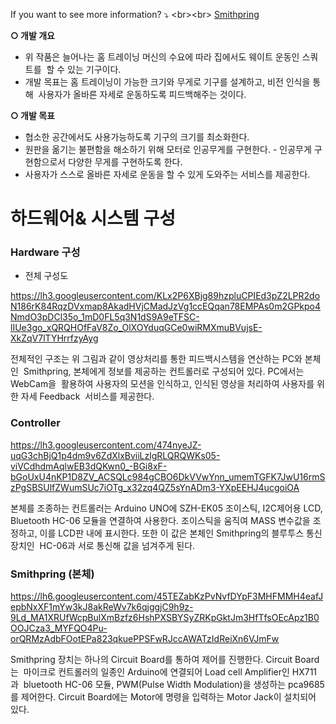 If you want to see more information? ⤵️
<br\><br\>
[Smithpring](https://www.notion.so/ryung-lab/2022-c0648cb8623e4954acecf932edb861fe)

**○ 개발 개요**

- 위 작품은 늘어나는 홈 트레이닝 머신의 수요에 따라 집에서도 웨이트 운동인 스쿼트를  할 수 있는 기구이다.
- 개발 목표는 홈 트레이닝이 가능한 크기와 무게로 기구를 설계하고, 비전 인식을 통해  사용자가 올바른 자세로 운동하도록 피드백해주는 것이다.

**○ 개발 목표**

- 협소한 공간에서도 사용가능하도록 기구의 크기를 최소화한다.
- 원판을 옮기는 불편함을 해소하기 위해 모터로 인공무게를 구현한다. - 인공무게 구현함으로서 다양한 무게를 구현하도록 한다.
- 사용자가 스스로 올바른 자세로 운동을 할 수 있게 도와주는 서비스를 제공한다.

# 하드웨어& 시스템 구성

### **Hardware 구성**

- 전체 구성도

https://lh3.googleusercontent.com/KLx2P6XBjg89hzpluCPIEd3pZ2LPR2doN186rK84RqzDVxmap8AkadHVjCMadJzVg1ccEQqan78EMPAs0m2GPkpo4NmdO3pDCl35o_1mD0FL5q3N1dS9A9eTFSC-lIUe3go_xQRQHOfFaV8Zo_OlXOYduqGCe0wiRMXmuBVujsE-XkZqV7lTYHrrfzyAyg

전체적인 구조는 위 그림과 같이 영상처리를 통한 피드백시스템을 연산하는 PC와 본체인  Smithpring, 본체에게 정보를 제공하는 컨트롤러로 구성되어 있다. PC에서는 WebCam을  활용하여 사용자의 모션을 인식하고, 인식된 영상을 처리하여 사용자를 위한 자세 Feedback  서비스를 제공한다.

### **Controller**

https://lh3.googleusercontent.com/474nyeJZ-uqG3chBjQ1p4dm9v6ZdXlxBviiLzlgRLQRQWKs05-viVCdhdmAqlwEB3dQKwn0_-BGi8xF-bGoUxU4nKP1D8ZV_ACSQLc984gCBO6DkVVwYnn_umemTGFK7JwU16rmSzPgSBSUlfZWumSUc7iOTg_x32zq4QZ5sYnADm3-YXpEEHJ4ucgoiOA

본체를 조종하는 컨트롤러는 Arduino UNO에 SZH-EK05 조이스틱, I2C제어용 LCD,  Bluetooth HC-06 모듈을 연결하여 사용한다. 조이스틱을 움직여 MASS 변수값을 조정하고, 이를 LCD판 내에 표시한다. 또한 이 값은 본체인 Smithpring의 블루투스 통신장치인  HC-06과 서로 통신해 값을 넘겨주게 된다.

### **Smithpring (본체)**

https://lh6.googleusercontent.com/45TEZabKzPvNvfDYpF3MHFMMH4eafJepbNxXF1mYw3kJ8akReWv7k6qjggjC9h9z-9Ld_MA1XRUfWcpBulXmBzfz6HshPXSBYSyZRKpGktJm3HfTfsOEcApz1B0OOJCza3_MYFQO4Pu-orQRMzAdbFOotEPa823qkuePPSFwRJccAWATzIdReiXn6VJmFw

Smithpring 장치는 하나의 Circuit Board를 통하여 제어를 진행한다. Circuit Board는  마이크로 컨트롤러의 일종인 Arduino에 연결되어 Load cell Amplifier인 HX711과  bluetooth HC-06 모듈, PWM(Pulse Width Modulation)을 생성하는 pca9685를 제어한다. Circuit Board에는 Motor에 명령을 입력하는 Motor Jack이 설치되어 있다.
